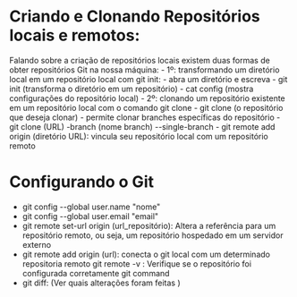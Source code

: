 
# Criando e Clonando Repositórios locais e remotos:
Falando sobre a criação de repositórios locais existem duas formas de obter repositórios Git na nossa máquina:
	- 1º: transformando um diretório local em um repositório local com git init:
		- abra um diretório e escreva
		- git init (transforma o diretório em um repositório)
		- cat config (mostra configurações do repositório local)
	- 2º: clonando um repositório existente em um repositório local com o comando git clone
		- git clone (o repositório que deseja clonar)
			- permite clonar branches específicas do repositório
			- git clone (URL) -branch (nome branch) --single-branch
		- git remote add origin (diretório URL): vincula seu repositório local com um repositório remoto



# Configurando o Git

- git config --global user.name "nome"
- git config --global user.email "email"
- git remote set-url origin (url_repositório): Altera a referência para um repositório remoto, ou seja, um repositório hospedado em um servidor externo
- git remote add origin (url): conecta o git local com um determinado repositoria remoto 
	git remote -v : Verifique se o repositório foi configurada corretamente
	git command 
- git diff: (Ver quais alterações foram feitas )